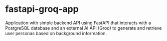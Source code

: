 # fastapi-groq-app
Application with simple backend API using FastAPI that interacts with a PostgreSQL database and an external AI API (Groq) to generate and retrieve user personas based on background information.
